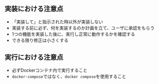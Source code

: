 ## 実装における注意点

- 「実装して」と指示された時以外が実装しない
- 実装する前に必ず、何を実装するのか計画を立て、ユーザに承認をもらう
- 1つの機能を実装した後に、実行し正常に動作するかを確認する
- できる限り修正は小さくする

## 実行における注意点

- 必ずDockerコンテナ内で実行すること
- ```docker-compose```ではなく、```docker compose```を使用すること
